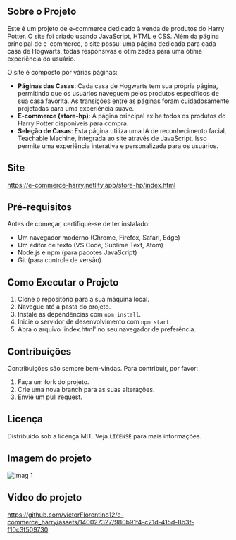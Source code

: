 ## Sobre o Projeto
Este é um projeto de e-commerce dedicado à venda de produtos do Harry Potter. O site foi criado usando JavaScript, HTML e CSS. Além da página principal de e-commerce, o site possui uma página dedicada para cada casa de Hogwarts, todas responsivas e otimizadas para uma ótima experiência do usuário.

O site é composto por várias páginas:
- **Páginas das Casas**: Cada casa de Hogwarts tem sua própria página, permitindo que os usuários naveguem pelos produtos específicos de sua casa favorita. As transições entre as páginas foram cuidadosamente projetadas para uma experiência suave.
- **E-commerce (store-hp)**: A página principal exibe todos os produtos do Harry Potter disponíveis para compra.
- **Seleção de Casas**: Esta página utiliza uma IA de reconhecimento facial, Teachable Machine, integrada ao site através de JavaScript. Isso permite uma experiência interativa e personalizada para os usuários.

## Site
https://e-commerce-harry.netlify.app/store-hp/index.html

## Pré-requisitos
Antes de começar, certifique-se de ter instalado:
- Um navegador moderno (Chrome, Firefox, Safari, Edge)
- Um editor de texto (VS Code, Sublime Text, Atom)
- Node.js e npm (para pacotes JavaScript)
- Git (para controle de versão)

## Como Executar o Projeto
1. Clone o repositório para a sua máquina local.
2. Navegue até a pasta do projeto.
3. Instale as dependências com `npm install`.
4. Inicie o servidor de desenvolvimento com `npm start`.
5. Abra o arquivo 'index.html' no seu navegador de preferência.

## Contribuições
Contribuições são sempre bem-vindas. Para contribuir, por favor:
1. Faça um fork do projeto.
2. Crie uma nova branch para as suas alterações.
3. Envie um pull request.

## Licença
Distribuído sob a licença MIT. Veja `LICENSE` para mais informações.

## Imagem do projeto
![imag 1](https://github.com/victorFlorentino12/e-commerce_harry/assets/140027327/39ea0b8f-20af-44d3-9d71-8beef3282e6a)

## Video do projeto
https://github.com/victorFlorentino12/e-commerce_harry/assets/140027327/980b91f4-c21d-415d-8b3f-f10c3f509730
